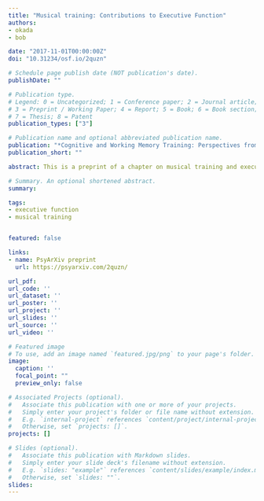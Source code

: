 ```yaml
---
title: "Musical training: Contributions to Executive Function"
authors:
- okada
- bob

date: "2017-11-01T00:00:00Z"
doi: "10.31234/osf.io/2quzn"

# Schedule page publish date (NOT publication's date).
publishDate: ""

# Publication type.
# Legend: 0 = Uncategorized; 1 = Conference paper; 2 = Journal article;
# 3 = Preprint / Working Paper; 4 = Report; 5 = Book; 6 = Book section;
# 7 = Thesis; 8 = Patent
publication_types: ["3"]

# Publication name and optional abbreviated publication name.
publication: "*Cognitive and Working Memory Training: Perspectives from Psychology, Neuroscience, and Human Development. New York, NY: Oxford University Press.*"
publication_short: ""

abstract: This is a preprint of a chapter on musical training and executive function to appear in "An Integrative Approach to Cognitive and Working Memory Training<b>:</b> Perspectives from Psychology, Neuroscience, and Human Development" edited by M. Bunting, J. Novick, M. Dougherty, and R. W. Engle.

# Summary. An optional shortened abstract.
summary:

tags:
- executive function 
- musical training


featured: false

links:
- name: PsyArXiv preprint
  url: https://psyarxiv.com/2quzn/

url_pdf:
url_code: ''
url_dataset: ''
url_poster: ''
url_project: ''
url_slides: ''
url_source: ''
url_video: ''

# Featured image
# To use, add an image named `featured.jpg/png` to your page's folder. 
image:
  caption: ''
  focal_point: ""
  preview_only: false

# Associated Projects (optional).
#   Associate this publication with one or more of your projects.
#   Simply enter your project's folder or file name without extension.
#   E.g. `internal-project` references `content/project/internal-project/index.md`.
#   Otherwise, set `projects: []`.
projects: []

# Slides (optional).
#   Associate this publication with Markdown slides.
#   Simply enter your slide deck's filename without extension.
#   E.g. `slides: "example"` references `content/slides/example/index.md`.
#   Otherwise, set `slides: ""`.
slides:
---
```


